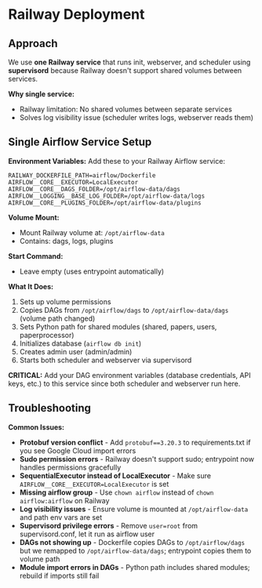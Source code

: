 # Railway Deployment

## Approach
We use **one Railway service** that runs init, webserver, and scheduler using **supervisord** because Railway doesn't support shared volumes between services.

**Why single service:**
- Railway limitation: No shared volumes between separate services  
- Solves log visibility issue (scheduler writes logs, webserver reads them)

## Single Airflow Service Setup

**Environment Variables:**
Add these to your Railway Airflow service:

```
RAILWAY_DOCKERFILE_PATH=airflow/Dockerfile
AIRFLOW__CORE__EXECUTOR=LocalExecutor
AIRFLOW__CORE__DAGS_FOLDER=/opt/airflow-data/dags 
AIRFLOW__LOGGING__BASE_LOG_FOLDER=/opt/airflow-data/logs
AIRFLOW__CORE__PLUGINS_FOLDER=/opt/airflow-data/plugins
```

**Volume Mount:**
- Mount Railway volume at: `/opt/airflow-data`
- Contains: dags, logs, plugins

**Start Command:**
- Leave empty (uses entrypoint automatically)

**What It Does:**
1. Sets up volume permissions  
2. Copies DAGs from `/opt/airflow/dags` to `/opt/airflow-data/dags` (volume path changed)
3. Sets Python path for shared modules (shared, papers, users, paperprocessor)
4. Initializes database (`airflow db init`)
5. Creates admin user (admin/admin)
6. Starts both scheduler and webserver via supervisord

**CRITICAL:** Add your DAG environment variables (database credentials, API keys, etc.) to this service since both scheduler and webserver run here.

## Troubleshooting

**Common Issues:**

- **Protobuf version conflict** - Add `protobuf==3.20.3` to requirements.txt if you see Google Cloud import errors
- **Sudo permission errors** - Railway doesn't support sudo; entrypoint now handles permissions gracefully  
- **SequentialExecutor instead of LocalExecutor** - Make sure `AIRFLOW__CORE__EXECUTOR=LocalExecutor` is set
- **Missing airflow group** - Use `chown airflow` instead of `chown airflow:airflow` on Railway
- **Log visibility issues** - Ensure volume is mounted at `/opt/airflow-data` and path env vars are set
- **Supervisord privilege errors** - Remove `user=root` from supervisord.conf, let it run as airflow user
- **DAGs not showing up** - Dockerfile copies DAGs to `/opt/airflow/dags` but we remapped to `/opt/airflow-data/dags`; entrypoint copies them to volume path
- **Module import errors in DAGs** - Python path includes shared modules; rebuild if imports still fail
